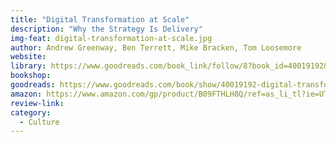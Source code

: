 ```yaml
---
title: "Digital Transformation at Scale"
description: "Why the Strategy Is Delivery"
img-feat: digital-transformation-at-scale.jpg
author: Andrew Greenway, Ben Terrett, Mike Bracken, Tom Loosemore
website: 
library: https://www.goodreads.com/book_link/follow/8?book_id=40019192&page_type=book&page_type_id=40019192&sub_page_type=show
bookshop: 
goodreads: https://www.goodreads.com/book/show/40019192-digital-transformation-at-scale
amazon: https://www.amazon.com/gp/product/B09FTHLH8Q/ref=as_li_tl?ie=UTF8&tag=govfresh-20&camp=1789&creative=9325&linkCode=as2&creativeASIN=B09FTHLH8Q&linkId=03b2c390c59f05946e9b270e95c33163
review-link: 
category:
  - Culture
---
```


